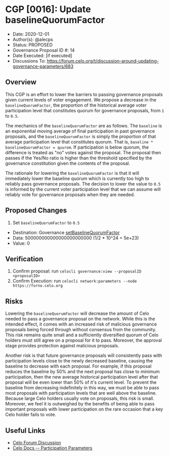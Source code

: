 # CGP [0016]: Update baselineQuorumFactor

- Date: 2020-12-01
- Author(s): @alecps
- Status: PROPOSED
- Governance Proposal ID #: 14
- Date Executed: [if executed]
- Discussions To: https://forum.celo.org/t/discussion-around-updating-governance-parameters/683

## Overview

This CGP is an effort to lower the barriers to passing governance proposals given current levels of voter engagement. We propose a decrease in the `baselineQuorumFactor`, the proportion of the historical average voter participation level that constitutes quorum for governance proposals, from `1` to `0.5`.

The mechanics of the `baselineQuorumFactor` are as follows. The `baseline` is an exponential moving average of final participation in past governance proposals, and the `baselineQuorumFactor` is simply the proportion of that average participation level that constitutes quorum. That is, `baseline * baselineQuorumFactor = quurom`. If participation is below quorum, the difference is treated as "no" votes against the proposal. The proposal then passes if the Yes/No ratio is higher than the threshold specified by the governance constitution given the contents of the proposal.

The rationale for lowering the `baselineQuorumFactor` is that it will immediately lower the baseline quorum which is currently too high to reliably pass governance proposals. The decision to lower the value to `0.5` is informed by the current voter participation level that we can assume will reliably vote for governance proposals when they are needed.

## Proposed Changes

1. Set `baselineQuorumFactor` to `0.5`

- Destination: Governance [setBaselineQuorumFactor](https://github.com/celo-org/celo-monorepo/blob/master/packages/protocol/contracts/governance/Governance.sol#L395)
- Data: 500000000000000000000000 (1/2 \* 10^24 = 5e+23)
- Value: 0

## Verification

1. Confirm proposal: run `celocli governance:view --proposalID <proposalID>`
2. Confirm Execution: run `celocli network:parameters --node https://forno.celo.org`

## Risks

Lowering the `baselineQuorumFactor` will decrease the amount of Celo needed to pass a governance proposal on the network. While this is the intended effect, it comes with an increased risk of malicious governance proposals being forced through without consensus from the community. This risk remains quite small and a sufficiently diversified quorum of Celo holders must still agree on a proposal for it to pass. Moreover, the approval stage provides protection against malicious proposals.

Another risk is that future governance proposals will consistently pass with participation levels close to the newly decreased baseline, causing the baseline to decrease with each proposal. For example, if this proposal reduces the baseline by 50% and the next proposal has close to minimum participation, then the new average historical participation level after that proposal will be even lower than 50% of it's current level. To prevent the baseline from decreasing indefinitely in this way, we must be able to pass most proposals with participation levels that are well above the baseline. Because large Celo holders usually vote on proposals, this risk is small. Moreover, we feel it is outweighed by the benefits of being able to pass important proposals with lower participation on the rare occasion that a key Celo holder fails to vote.

## Useful Links

- [Celo Forum Discussion](https://forum.celo.org/t/discussion-around-updating-governance-parameters/683)
- [Celo Docs -- Participation Parameters](https://docs.celo.org/developer-guide/summary/interfaces/_wrappers_governance_.participationparameters)
